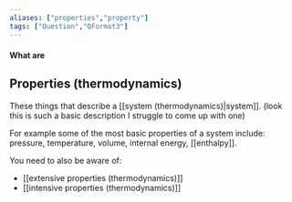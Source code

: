 ```yaml
---
aliases: ["properties","property"]
tags: ["Question","QFormat3"]
---
```


#### What are
## Properties (thermodynamics)
These things that describe a [[system (thermodynamics)|system]]. (look this is such a basic description I struggle to come up with one)

For example some of the most basic properties of a system include: pressure, temperature, volume, internal energy, [[enthalpy]].

You need to also be aware of:
- [[extensive properties (thermodynamics)]]
- [[intensive properties (thermodynamics)]]